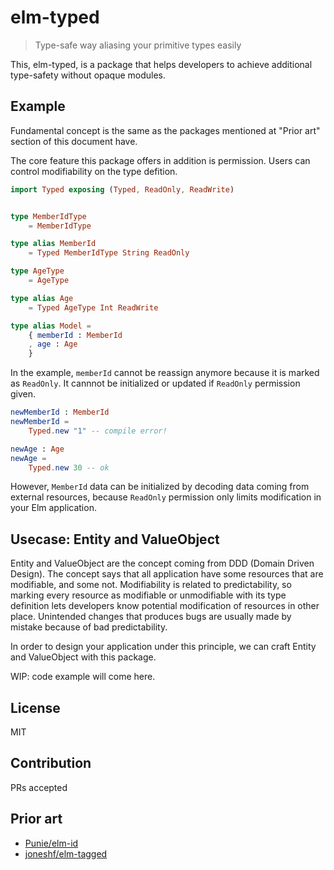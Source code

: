 # elm-typed

> Type-safe way aliasing your primitive types easily

This, elm-typed, is a package that helps developers to achieve additional type-safety without opaque modules.

## Example
Fundamental concept is the same as the packages mentioned at "Prior art" section of this document have.

The core feature this package offers in addition is permission. Users can control modifiability on the type defition.

```elm
import Typed exposing (Typed, ReadOnly, ReadWrite)


type MemberIdType
    = MemberIdType

type alias MemberId
    = Typed MemberIdType String ReadOnly

type AgeType
    = AgeType

type alias Age
    = Typed AgeType Int ReadWrite

type alias Model =
    { memberId : MemberId
    , age : Age
    }
```

In the example, `memberId` cannot be reassign anymore because it is marked as `ReadOnly`. It cannnot be initialized or updated if `ReadOnly` permission given.

```elm
newMemberId : MemberId
newMemberId =
    Typed.new "1" -- compile error!

newAge : Age
newAge =
    Typed.new 30 -- ok
```

However, `MemberId` data can be initialized by decoding data coming from external resources, because `ReadOnly` permission only limits modification in your Elm application.

## Usecase: Entity and ValueObject
Entity and ValueObject are the concept coming from DDD (Domain Driven Design). The concept says that all application have some resources that are modifiable, and some not.
Modifiability is related to predictability, so marking every resource as modifiable or unmodifiable with its type definition lets developers know potential modification of resources in other place.
Unintended changes that produces bugs are usually made by mistake because of bad predictability.

In order to design your application under this principle, we can craft Entity and ValueObject with this package.

WIP: code example will come here.

## License
MIT

## Contribution
PRs accepted

## Prior art
- [Punie/elm-id](https://package.elm-lang.org/packages/Punie/elm-id/latest/)
- [joneshf/elm-tagged](https://package.elm-lang.org/packages/joneshf/elm-tagged/latest/)
